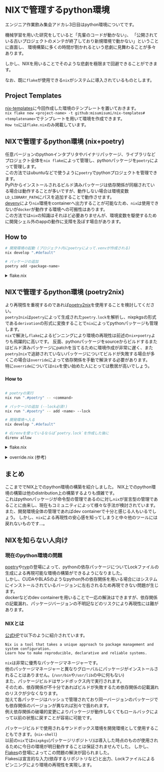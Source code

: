 # NIXで管理するpython環境

エンジニア作業飲み集会アドカレ3日目はpython環境についてです。

機械学習を用いた研究をしていると「先輩のコードが動かない」、
「公開されている古いプロジェクトのメンテが終了しており新規環境で動かない」ということに直面し、
環境構築に多くの時間が割かれるという悲劇に見舞わることが多々あります。

しかし、NIXを用いることでそのような悲劇を極限まで回避できることができます。

なお、既に`flake`が使用できる`nix`がシステムに導入されているものとします。

## Project Templates

[nix-templates](https://github.com/misumisumi/nix-templates/tree/main)に今回作成した環境のテンプレートを置いておきます。  
`nix flake new <project-name> -t github:misumisumi/nix-templates#<templatename>`でテンプレートを用いて環境を作成できます。  
`How to`には`flake.nix`のみ掲載しています。

## NIXで管理するpython環境 (nix+poetry)

任意バージョンのpythonインタプリタやバイナリパッケージ、ライブラリなどプロジェクト全体を`nix flake`によって管理し、pythonパッケージを`poetry`によって管理します。  
この方法ではubuntuなどで使うように`poetry`でpythonプロジェクトを管理できます。  
PyPiからインストールされるビルド済みパッケージは依存関係が同梱されている場合は動作することが多いですが、動作しない場合は環境変数`LD_LIBRARY_PATH`にパスを追加することで動作させます。  
[devenv](https://devenv.sh)により`nix`環境をcontainerへ出力することが可能なため、`nix`は使用できないが`docker`が動作する環境への可搬性はあります。  
この方法では`nix`の知識はそれほど必要ありませんが、環境変数を駆使するために開発シェル外のappの動作に支障を及ぼす場合があります。

## How to

```sh
# 開発環境の起動 (プロジェクト内にpoetryによって.venvが作成される)
nix develop ".#default"

# パッケージの追加
poetry add <package-name>
```

<details><summary>flake.nix</summary><div>

```nix
{
  description = "template of python project managed by poetry";
  inputs =
    {
      nixpkgs.url = "github:NixOS/nixpkgs/nixpkgs-unstable";
      nixpkgs-stable.url = "github:NixOS/nixpkgs/nixos-23.11";
      flake-parts.url = "github:hercules-ci/flake-parts";
      nixpkgs-python.url = "github:cachix/nixpkgs-python";
      devenv = {
        url = "github:cachix/devenv/python-rewrite";
        inputs.nixpkgs.follows = "nixpkgs";
        inputs.poetry2nix.follows = "poetry2nix";
      };
      mk-shell-bin.url = "github:rrbutani/nix-mk-shell-bin";
      nix2container = {
        url = "github:nlewo/nix2container";
        inputs.nixpkgs.follows = "nixpkgs-stable";
      };
      poetry2nix = {
        url = "github:nix-community/poetry2nix";
        inputs.nixpkgs.follows = "nixpkgs";
      };
    };

  outputs = inputs @ { flake-parts, ... }:
    flake-parts.lib.mkFlake
      {
        inherit inputs;
      }
      {
        imports = [
          inputs.devenv.flakeModule
        ];
        flake = {
          # nixpkgsからのインストールにビルド済みパッケージを使用する
          nixConfig = {
            extra-substituters = [
              "https://nixpkgs-python.cachix.org"
              "https://cuda-maintainers.cachix.org"
              "https://devenv.cachix.org"
            ];
            extra-trusted-public-keys = [
              "nixpkgs-python.cachix.org-1:hxjI7pFxTyuTHn2NkvWCrAUcNZLNS3ZAvfYNuYifcEU="
              "cuda-maintainers.cachix.org-1:0dq3bujKpuEPMCX6U4WylrUDZ9JyUG0VpVZa7CNfq5E="
              "devenv.cachix.org-1:w1cLUi8dv3hnoSPGAuibQv+f9TZLr6cv/Hm9XgU50cw="
            ];
          };
        };
        systems = [ "x86_64-linux" ];
        perSystem =
          { config
          , self'
          , inputs'
          , pkgs
          , lib
          , system
          , ...
          }:
          {
            _module.args.pkgs = import inputs.nixpkgs {
              inherit system;
              # nixpkgsに問題がある場合はここでパッチを当てる
              overlays = [
                inputs.poetry2nix.overlays.default
                (final: prev: {
                  inherit (inputs.nixpkgs-stable) skopeo;
                })
              ];
              config = {
                allowUnfree = true;
              };
            };
            devenv.shells.default =
              let
                inherit (inputs.poetry2nix.lib.mkPoetry2Nix { inherit pkgs; }) mkPoetryEnv;
                # LD_LIBRARY_PATHに追加するパッケージ
                buildInputs = with pkgs;[
                  cudaPackages_11_8.cudatoolkit
                  cudaPackages_11_8.cudnn_8_9
                  pythonManylinuxPackages.manylinux2014Package
                  stdenv.cc.cc
                  zlib
                ];
              in
              {
                containers.default = {
                  name = "python-poetry";
                  startupCommand = "bash";
                  copyToRoot = null;
                };
                env = {
                  # 一部、LD_LIBRARY_PATHに記載しないと動作しない場合がある
                  # /run/opengl-driver/libはNixOSでCUDAを使用するときに必要
                  LD_LIBRARY_PATH = "${with pkgs; lib.makeLibraryPath buildInputs}:/run/opengl-driver/lib";
                  XLA_FLAGS = "--xla_gpu_cuda_data_dir=${pkgs.cudaPackages_11_8.cudatoolkit}"; # For tensorflow with GPU support
                };
                # バイナリパッケージはここ記載
                packages = with pkgs; [
                  bashInteractive
                ];
                languages.python = {
                  enable = true;
                  manylinux.enable = false;
                  package = pkgs.python310;
                  poetry = {
                    enable = true;
                  };
                };
              };
          };
      };
}


```

</dev></details>

## NIXで管理するpython環境 (poetry2nix)

より再現性を重視するのであれば[poetry2nix]()を使用することを検討してください。  
`poetry2nix`は`poetry`によって生成された`poetry.lock`を解析し、nixpkgsの形式である`derivation`の形式に変換することで`nix`によってpythonパッケージも管理します。  
`nix`で解決し`flake`によるピンニングにより環境の再現性は前述の`nix+poetry`よりも飛躍的に高いです。
反面、pythonパッケージをsourceからビルドするまたはビルド済みパッケージにpatchを当てるために環境作成が非常に遅く、また`poetry2nix`で追跡されていないパッケージについてビルドが失敗する場合が多くこの場合は`override`によって依存関係を手動で解決する必要があります。  
特に`override`については`nix`を使い始めた人にとっては敷居が高いでしょう。

### How to

```sh

# poetryの実行
nix run ".#poetry" -- <command>

# パッケージの追加 (--lock必須!)
nix run ".#poetry" -- add <name> --lock

# 開発環境へ入る
nix develop ".#default"

# direnvを使っているならば`poetry.lock`を作成した後に
direnv allow
```

<details><summary>flake.nix</summary><div>

```nix

{
  description = "template of python project managed by poetry2nix";
  inputs =
    {
      nixpkgs.url = "github:NixOS/nixpkgs/nixpkgs-unstable";
      nixpkgs-stable.url = "github:NixOS/nixpkgs/nixos-23.11";
      flake-parts.url = "github:hercules-ci/flake-parts";
      nixpkgs-python.url = "github:cachix/nixpkgs-python";
      devenv = {
        url = "github:cachix/devenv/python-rewrite";
        inputs.nixpkgs.follows = "nixpkgs";
        inputs.poetry2nix.follows = "poetry2nix";
      };
      mk-shell-bin.url = "github:rrbutani/nix-mk-shell-bin";
      nix2container = {
        url = "github:nlewo/nix2container";
        inputs.nixpkgs.follows = "nixpkgs-stable";
      };
      poetry2nix = {
        url = "github:nix-community/poetry2nix";
        inputs.nixpkgs.follows = "nixpkgs";
      };
    };

  outputs = inputs @ { flake-parts, ... }:
    flake-parts.lib.mkFlake
      {
        inherit inputs;
      }
      {
        imports = [
          inputs.devenv.flakeModule
        ];
        flake = {
          nixConfig = {
            extra-substituters = [
              "https://nixpkgs-python.cachix.org"
              "https://cuda-maintainers.cachix.org"
              "https://devenv.cachix.org"
            ];
            extra-trusted-public-keys = [
              "nixpkgs-python.cachix.org-1:hxjI7pFxTyuTHn2NkvWCrAUcNZLNS3ZAvfYNuYifcEU="
              "cuda-maintainers.cachix.org-1:0dq3bujKpuEPMCX6U4WylrUDZ9JyUG0VpVZa7CNfq5E="
              "devenv.cachix.org-1:w1cLUi8dv3hnoSPGAuibQv+f9TZLr6cv/Hm9XgU50cw="
            ];
          };
        };
        systems = [ "x86_64-linux" ];
        perSystem =
          { config
          , self'
          , inputs'
          , pkgs
          , lib
          , system
          , ...
          }:
          {
            _module.args.pkgs = import inputs.nixpkgs {
              inherit system;
              # nixpkgsに問題がある場合はここでパッチを当てる
              overlays = [
                inputs.poetry2nix.overlays.default
                (final: prev: {
                  inherit (inputs.nixpkgs-stable) skopeo;
                })
              ];
              config = {
                allowUnfree = true;
                cudaSupport = true;
              };
            };
            apps = {
              poetry.program = "${pkgs.poetry}/bin/poetry";
            };
            devenv.shells.default =
              let
                inherit (inputs.poetry2nix.lib.mkPoetry2Nix { inherit pkgs; }) mkPoetryEnv;
              in
              {
                containers.default = {
                  name = "project-name";
                  startupCommand = "bash";
                  copyToRoot = null;
                };
                env = {
                  LD_LIBRARY_PATH = "${with pkgs; lib.makeLibraryPath [stdenv.cc.cc]}:/run/opengl-driver/lib";
                  POETRY_VIRTUALENVS_CREATE = true;
                  POETRY_VIRTUALENVS_IN_PROJECT = true;
                };
                packages =
                  let
                    myPythonEnv = mkPoetryEnv {
                      projectDir = ./.;
                      editablePackageSources = {
                        my-app = ./src;
                      };
                      python = pkgs.python310;
                      preferWheels = true;
                      extraPackages = ps: with ps; [ ];
                      overrides = pkgs.callPackage ./override.nix { };
                    };
                  in
                  with pkgs;
                  [
                    bashInteractive
                    myPythonEnv
                    poetry
                  ];
              };
          };
      };
}

```

</dev></details>

<details><summary>override.nix (参考)</summary><div>

```nix
{ lib, pkgs, ... }:
pkgs.poetry2nix.overrides.withDefaults (final: prev:
let
  notUseWheelPackages = [ "llvmlite" "numba" "soundfile" "torch" "torchvision" ];
in
lib.listToAttrs (map (name: lib.nameValuePair name (prev.${name}.override { preferWheel = false; })) notUseWheelPackages)
//
{
  typing = null;
  pybind11 = pkgs.python310Packages.pybind11.overridePythonAttrs (old: {
    inherit (prev.pybind11) src;
  });
  pytextgrid = prev.pytextgrid.overridePythonAttrs (old: {
    postInstall = ''
      rm -f $out/LICENSE
    '';
  });
  inaspeechsegmenter = prev.inaspeechsegmenter.overridePythonAttrs (old: {
    postInstall = ''
      rm -f $out/LICENSE
    '';
  });
  onnxruntime-gpu = prev.onnxruntime-gpu.overridePythonAttrs (old: {
    buildInputs = with pkgs.cudaPackages_11_8; old.buildInputs ++ [
      cudnn
      cudatoolkit
    ];
    autoPatchelfIgnoreMissingDeps = lib.optionals pkgs.stdenv.isLinux [
      "libcuda.so.1"
      "libnvinfer.so.8"
      "libnvinfer_plugin.so.8"
      "libnvonnxparser.so.8"
    ];
  });
}
  //
(with pkgs; with prev;
let
  fixDerivation = { name, setupRequires, installRequires, override }:
    (prev.${name}.override override).overridePythonAttrs (old: {
      nativeBuildInputs = (old.nativeBuildInputs or [ ]) ++ setupRequires;
      propagatedBuildInputs = (old.propagatedBuildInputs or [ ]) ++ installRequires;
    });
  mkOverrides = lib.mapAttrs
    (name: value: fixDerivation {
      inherit name;
      setupRequires = value.setupRequires or [ ];
      installRequires = value.installRequires or [ ];
      override = value.override or  { };
    });
in
mkOverrides {
  mecab = { setupRequires = [ setuptools pkgs.mecab ]; };
  mecab-python3 = { setupRequires = [ setuptools pkgs.mecab ]; };
  tensorflow-io-gcs-filesystem = { installRequires = [ libtensorflow ]; };
  pyreaper = { setupRequires = [ setuptools cython ]; };
  pyopenjtalk = { setupRequires = [ setuptools cmake ]; };
  nnmnkwii = { setupRequires = [ setuptools ]; };
  openai-whisper = { setupRequires = [ setuptools ]; };
  torchvision = { setupRequires = [ autoPatchelfHook ]; };
}
))
```

</dev></details>

## まとめ

ここまででNIX上でのpython環境の構築を紹介しました。
NIX上でのpython環境の構築は他のdistribution上の構築するよりも煩雑です。  
これはpythonパッケージが命令型の管理であるのに対し`nix`が宣言型の管理であることに由来し、現在もコミュニティによって様々な手法が検討されています。  
また、開発環境全体の管理であればdev containerで十分と感じる人もいるでしょう。
しかし、`nix`による再現性の安心感を知ってしまうと中々他のツールには戻れないものです...。

## NIXを知らない人向け

### 現在のpython環境の問題

[poetry](https://python-poetry.org)や[rye](https://rye-up.com)の登場によって、pythonの依存パッケージについてLockファイルの生成による再現可能な環境の構築ができるようになりました。  
しかし、CUDAやBLASのようなpython外の依存関係を用いる場合にはシステムにインストールされているバージョンに左右されるため再現できない問題が生じます。  
dockerなどのdev containerを用いることで一応の解決はできますが、依存関係の記載漏れ、パッケージバージョンの不明記などのリスクにより再現性には難があります。

### NIXとは

[公式HP](https://nixos.org)で以下のように紹介されています。

```
Nix is a tool that takes a unique approach to package management and system configuration.
Learn how to make reproducible, declarative and reliable systems.
```

`nix`は非常に優秀なパッケージマネージャーです。  
他のパッケージマネージャーと異なりグローバルにパッケージがインストールされることはありません。(`/usr/bin`や`/usr/lib`の中に何もない)  
また、パッケージビルドはサンドボックス内で実行されます。  
そのため、依存関係が不十分であればビルドが失敗するため依存関係の記載漏れのリスクが少なくなります。  
加えて各パッケージはハッシュで管理されており同一バージョンのパッケージでも依存関係のバージョンが異なれば別々で扱われます。  
例え依存関係の破壊的変更によりパッケージが動作しなくてもロールバックによって以前の状態に戻すことが容易に可能です。

パッケージビルドで使用されるサンドボックス環境を開発環境として使用することもできます。(`nix-shell`)  
以前の`nix`では`nixpkgs`(パッケージリポジトリ)は導入した時点のものが使用されるために今日の環境が明日動作することは保証されませんでした。
しかし、[Flakes](https://nixos.wiki/wiki/Flakes)の登場によってこの問題の解決が図られました。  
Flakesは宣言的な入力(依存するリポジトリなど)と出力、Lockファイルによるピンニングにより環境の再現性を実現します。
